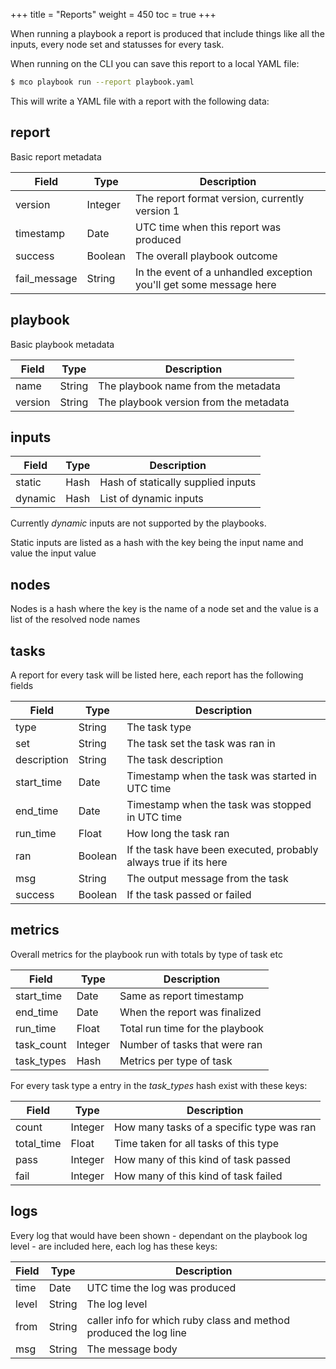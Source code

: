 +++
title = "Reports"
weight = 450
toc = true
+++

When running a playbook a report is produced that include things like all the inputs, every node set and statusses for every task.

When running on the CLI you can save this report to a local YAML file:

```bash
$ mco playbook run --report playbook.yaml
```

This will write a YAML file with a report with the following data:

## report

Basic report metadata

|Field|Type|Description|
|-----|----|-----------|
|version|Integer|The report format version, currently version 1|
|timestamp|Date|UTC time when this report was produced|
|success|Boolean|The overall playbook outcome|
|fail_message|String|In the event of a unhandled exception you'll get some message here|

## playbook

Basic playbook metadata

|Field|Type|Description|
|-----|----|-----------|
|name|String|The playbook name from the metadata|
|version|String|The playbook version from the metadata|

## inputs

|Field|Type|Description|
|-----|----|-----------|
|static|Hash|Hash of statically supplied inputs|
|dynamic|Hash|List of dynamic inputs|

Currently *dynamic* inputs are not supported by the playbooks.

Static inputs are listed as a hash with the key being the input name and value the input value

## nodes

Nodes is a hash where the key is the name of a node set and the value is a list of the resolved node names

## tasks

A report for every task will be listed here, each report has the following fields

|Field|Type|Description|
|-----|----|-----------|
|type|String|The task type|
|set|String|The task set the task was ran in|
|description|String|The task description|
|start_time|Date|Timestamp when the task was started in UTC time|
|end_time|Date|Timestamp when the task was stopped in UTC time|
|run_time|Float|How long the task ran|
|ran|Boolean|If the task have been executed, probably always true if its here|
|msg|String|The output message from the task|
|success|Boolean|If the task passed or failed|

## metrics

Overall metrics for the playbook run with totals by type of task etc

|Field|Type|Description|
|-----|----|-----------|
|start_time|Date|Same as report timestamp|
|end_time|Date|When the report was finalized|
|run_time|Float|Total run time for the playbook|
|task_count|Integer|Number of tasks that were ran|
|task_types|Hash|Metrics per type of task|

For every task type a entry in the *task_types* hash exist with these keys:

|Field|Type|Description|
|-----|----|-----------|
|count|Integer|How many tasks of a specific type was ran|
|total_time|Float|Time taken for all tasks of this type|
|pass|Integer|How many of this kind of task passed|
|fail|Integer|How many of this kind of task failed|

## logs

Every log that would have been shown - dependant on the playbook log level - are included here, each log has these keys:

|Field|Type|Description|
|-----|----|-----------|
|time|Date|UTC time the log was produced|
|level|String|The log level|
|from|String|caller info for which ruby class and method produced the log line|
|msg|String|The message body
